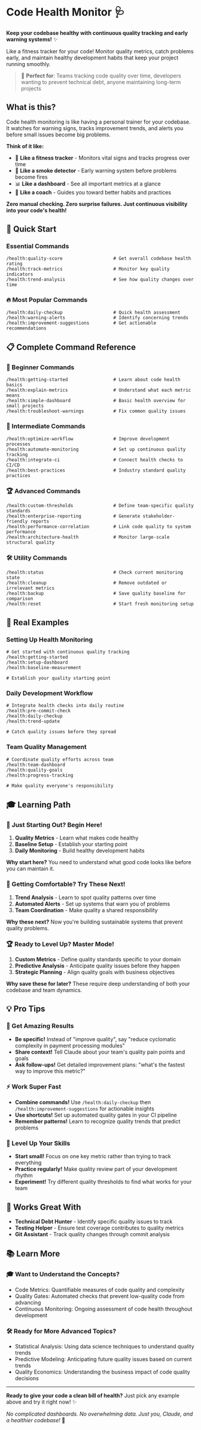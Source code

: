 # Code Health Monitor 🩺

**Keep your codebase healthy with continuous quality tracking and early warning systems!** ✨

Like a fitness tracker for your code! Monitor quality metrics, catch problems early, and maintain healthy development habits that keep your project running smoothly.

> 🎯 **Perfect for**: Teams tracking code quality over time, developers wanting to prevent technical debt, anyone maintaining long-term projects

## What is this?

Code health monitoring is like having a personal trainer for your codebase. It watches for warning signs, tracks improvement trends, and alerts you before small issues become big problems.

**Think of it like:**
- 💪 **Like a fitness tracker** - Monitors vital signs and tracks progress over time
- 🚨 **Like a smoke detector** - Early warning system before problems become fires
- 📊 **Like a dashboard** - See all important metrics at a glance
- 🎯 **Like a coach** - Guides you toward better habits and practices

**Zero manual checking. Zero surprise failures. Just continuous visibility into your code's health!**

## 🚀 Quick Start

### Essential Commands
```
/health:quality-score                   # Get overall codebase health rating
/health:track-metrics                   # Monitor key quality indicators
/health:trend-analysis                  # See how quality changes over time
```

### 🔥 Most Popular Commands
```
/health:daily-checkup                   # Quick health assessment
/health:warning-alerts                  # Identify concerning trends
/health:improvement-suggestions         # Get actionable recommendations
```

## 📋 Complete Command Reference

### 🌱 Beginner Commands
```
/health:getting-started                 # Learn about code health basics
/health:explain-metrics                 # Understand what each metric means
/health:simple-dashboard                # Basic health overview for small projects
/health:troubleshoot-warnings           # Fix common quality issues
```

### 🚀 Intermediate Commands  
```
/health:optimize-workflow               # Improve development processes
/health:automate-monitoring             # Set up continuous quality tracking
/health:integrate-ci                    # Connect health checks to CI/CD
/health:best-practices                  # Industry standard quality practices
```

### 🏆 Advanced Commands
```
/health:custom-thresholds               # Define team-specific quality standards
/health:enterprise-reporting            # Generate stakeholder-friendly reports
/health:performance-correlation         # Link code quality to system performance
/health:architecture-health             # Monitor large-scale structural quality
```

### 🛠️ Utility Commands
```
/health:status                          # Check current monitoring state
/health:cleanup                         # Remove outdated or irrelevant metrics
/health:backup                          # Save quality baseline for comparison
/health:reset                           # Start fresh monitoring setup
```

## 🎨 Real Examples

### Setting Up Health Monitoring
```
# Get started with continuous quality tracking
/health:getting-started
/health:setup-dashboard
/health:baseline-measurement

# Establish your quality starting point
```

### Daily Development Workflow
```
# Integrate health checks into daily routine
/health:pre-commit-check
/health:daily-checkup
/health:trend-update

# Catch quality issues before they spread
```

### Team Quality Management
```
# Coordinate quality efforts across team
/health:team-dashboard
/health:quality-goals
/health:progress-tracking

# Make quality everyone's responsibility
```

## 🎓 Learning Path

### 🌱 Just Starting Out? Begin Here!
1. **Quality Metrics** - Learn what makes code healthy
2. **Baseline Setup** - Establish your starting point
3. **Daily Monitoring** - Build healthy development habits

**Why start here?** You need to understand what good code looks like before you can maintain it.

### 🚀 Getting Comfortable? Try These Next!
1. **Trend Analysis** - Learn to spot quality patterns over time
2. **Automated Alerts** - Set up systems that warn you of problems
3. **Team Coordination** - Make quality a shared responsibility

**Why these next?** Now you're building sustainable systems that prevent quality problems.

### 🏆 Ready to Level Up? Master Mode!
1. **Custom Metrics** - Define quality standards specific to your domain
2. **Predictive Analysis** - Anticipate quality issues before they happen
3. **Strategic Planning** - Align quality goals with business objectives

**Why save these for later?** These require deep understanding of both your codebase and team dynamics.

## 💡 Pro Tips

### 🎯 Get Amazing Results
- **Be specific!** Instead of "improve quality", say "reduce cyclomatic complexity in payment processing modules"
- **Share context!** Tell Claude about your team's quality pain points and goals
- **Ask follow-ups!** Get detailed improvement plans: "what's the fastest way to improve this metric?"

### ⚡ Work Super Fast
- **Combine commands!** Use `/health:daily-checkup` then `/health:improvement-suggestions` for actionable insights
- **Use shortcuts!** Set up automated quality gates in your CI pipeline
- **Remember patterns!** Learn to recognize quality trends that predict problems

### 🚀 Level Up Your Skills
- **Start small!** Focus on one key metric rather than trying to track everything
- **Practice regularly!** Make quality review part of your development rhythm
- **Experiment!** Try different quality thresholds to find what works for your team

## 🔗 Works Great With

- **Technical Debt Hunter** - Identify specific quality issues to track
- **Testing Helper** - Ensure test coverage contributes to quality metrics
- **Git Assistant** - Track quality changes through commit analysis

## 📚 Learn More

### 🎓 Want to Understand the Concepts?
- Code Metrics: Quantifiable measures of code quality and complexity
- Quality Gates: Automated checks that prevent low-quality code from advancing
- Continuous Monitoring: Ongoing assessment of code health throughout development

### 🛠️ Ready for More Advanced Topics?
- Statistical Analysis: Using data science techniques to understand quality trends
- Predictive Modeling: Anticipating future quality issues based on current trends
- Quality Economics: Understanding the business impact of code quality decisions

---

**Ready to give your code a clean bill of health?** Just pick any example above and try it right now! ✨

*No complicated dashboards. No overwhelming data. Just you, Claude, and a healthier codebase!* 🚀